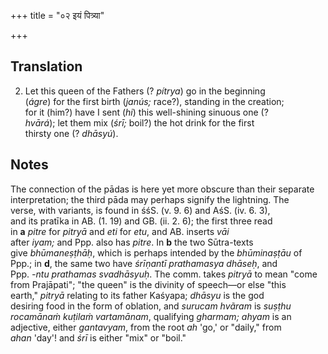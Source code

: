 +++
title = "०२ इयं पित्र्या"

+++
## Translation
2. Let this queen of the Fathers (? *pítrya*) go in the beginning  
(*ágre*) for the first birth (*janús;* race?), standing in the creation;  
for it (him?) have I sent (*hi*) this well-shining sinuous one (?  
*hvārá*); let them mix (*śrī;* boil?) the hot drink for the first  
thirsty one (? *dhāsyú*).

## Notes
The connection of the pādas is here yet more obscure than their separate  
interpretation; the third pāda may perhaps signify the lightning. The  
verse, with variants, is found in śśS. (v. 9. 6) and AśS. (iv. 6. 3),  
and its pratīka in AB. (1. 19) and GB. (ii. 2. 6); the first three read  
in **a** *pitre* for *pitryā* and *eti* for *etu*, and AB. inserts *vāi*  
after *iyam;* and Ppp. also has *pitre*. In **b** the two Sūtra-texts  
give *bhūmaneṣṭhāḥ*, which is perhaps intended by the *bhūminaṣṭāu* of  
Ppp.; in **d**, the same two have *śrīṇantī prathamasya dhāseḥ*, and  
Ppp. *-ntu prathamas svadhāsyuḥ*. The comm. takes *pitryā* to mean "come  
from Prajāpati"; "the queen" is the divinity of speech—or else "this  
earth," *pitryā* relating to its father Kaśyapa; *dhāsyu* is the god  
desiring food in the form of oblation, and *surucam hvãram* is *suṣṭhu  
rocamānaṁ kuṭilaṁ vartamānam*, qualifying *gharmam; ahyam* is an  
adjective, either *gantavyam*, from the root *ah* 'go,' or "daily," from  
*ahan* 'day'! and *śrī* is either "mix" or "boil."
